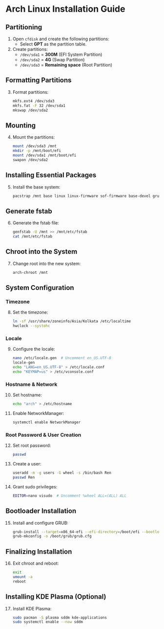 # Arch Linux Installation Guide

## Partitioning
1. Open `cfdisk` and create the following partitions:
   - Select **GPT** as the partition table.
2. Create partitions:
   - `/dev/sda1` = **300M** (EFI System Partition)
   - `/dev/sda2` = **4G** (Swap Partition)
   - `/dev/sda3` = **Remaining space** (Root Partition)

## Formatting Partitions
3. Format partitions:
   ```sh
   mkfs.ext4 /dev/sda3
   mkfs.fat -F 32 /dev/sda1
   mkswap /dev/sda2
   ```

## Mounting
4. Mount the partitions:
   ```sh
   mount /dev/sda3 /mnt
   mkdir -p /mnt/boot/efi
   mount /dev/sda1 /mnt/boot/efi
   swapon /dev/sda2
   ```

## Installing Essential Packages
5. Install the base system:
   ```sh
   pacstrap /mnt base linux linux-firmware sof-firmware base-devel grub efibootmgr nano networkmanager
   ```

## Generate fstab
6. Generate the fstab file:
   ```sh
   genfstab -U /mnt >> /mnt/etc/fstab
   cat /mnt/etc/fstab
   ```

## Chroot into the System
7. Change root into the new system:
   ```sh
   arch-chroot /mnt
   ```

## System Configuration
### Timezone
8. Set the timezone:
   ```sh
   ln -sf /usr/share/zoneinfo/Asia/Kolkata /etc/localtime
   hwclock --systohc
   ```

### Locale
9. Configure the locale:
   ```sh
   nano /etc/locale.gen  # Uncomment en_US.UTF-8
   locale-gen
   echo "LANG=en_US.UTF-8" > /etc/locale.conf
   echo "KEYMAP=us" > /etc/vconsole.conf
   ```

### Hostname & Network
10. Set hostname:
    ```sh
    echo "arch" > /etc/hostname
    ```

11. Enable NetworkManager:
    ```sh
    systemctl enable NetworkManager
    ```

### Root Password & User Creation
12. Set root password:
    ```sh
    passwd
    ```

13. Create a user:
    ```sh
    useradd -m -g users -G wheel -s /bin/bash Ren
    passwd Ren
    ```

14. Grant sudo privileges:
    ```sh
    EDITOR=nano visudo  # Uncomment %wheel ALL=(ALL) ALL
    ```

## Bootloader Installation
15. Install and configure GRUB:
    ```sh
    grub-install --target=x86_64-efi --efi-directory=/boot/efi --bootloader-id=GRUB
    grub-mkconfig -o /boot/grub/grub.cfg
    ```

## Finalizing Installation
16. Exit chroot and reboot:
    ```sh
    exit
    umount -a
    reboot
    ```

## Installing KDE Plasma (Optional)
17. Install KDE Plasma:
    ```sh
    sudo pacman -S plasma sddm kde-applications
    sudo systemctl enable --now sddm
    

